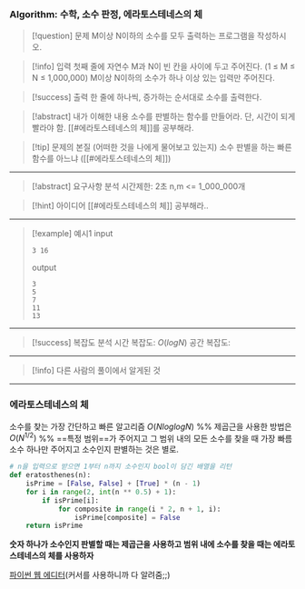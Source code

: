 ### Algorithm: 수학, 소수 판정, 에라토스테네스의 체

> [!question] 문제
> M이상 N이하의 소수를 모두 출력하는 프로그램을 작성하시오.

> [!info] 입력
> 첫째 줄에 자연수 M과 N이 빈 칸을 사이에 두고 주어진다. (1 ≤ M ≤ N ≤ 1,000,000) M이상 N이하의 소수가 하나 이상 있는 입력만 주어진다.

> [!success] 출력
> 한 줄에 하나씩, 증가하는 순서대로 소수를 출력한다.

> [!abstract] 내가 이해한 내용
> 소수를 판별하는 함수를 만들어라. 단, 시간이 되게 빨라야 함.
> [[#에라토스테네스의 체]]를 공부해라.

> [!tip] 문제의 본질 (어떠한 것을 나에게 물어보고 있는지)
> 소수 판별을 하는 빠른 함수를 아느냐 ([[#에라토스테네스의 체]])

---

> [!abstract] 요구사항 분석
> 시간제한: 2초
> n,m <= 1_000_000개

> [!hint] 아이디어
> [[#에라토스테네스의 체]] 공부해라..

---

> [!example] 예시1
> input
>
> ```
> 3 16
> ```
>
> output
>
> ```
> 3
> 5
> 7
> 11
> 13
> ```

---

> [!success] 복잡도 분석
> 시간 복잡도: $O(logN)$
> 공간 복잡도:

---

> [!info] 다른 사람의 풀이에서 알게된 것

---

### 에라토스테네스의 체

소수를 찾는 가장 간단하고 빠른 알고리즘 $O(NloglogN)$
%% 제곱근을 사용한 방법은 $O(N^{1/2})$ %%
==특정 범위==가 주어지고 그 범위 내의 모든 소수를 찾을 때 가장 빠름
소수 하나만 주어지고 소수인지 판별하는 것은 별로.

```python
# n을 입력으로 받으면 1부터 n까지 소수인지 bool이 담긴 배열을 리턴
def eratosthenes(n):
	isPrime = [False, False] + [True] * (n - 1)
	for i in range(2, int(n ** 0.5) + 1):
		if isPrime[i]:
			for composite in range(i * 2, n + 1, i):
				isPrime[composite] = False
	return isPrime
```

**숫자 하나가 소수인지 판별할 때는 제곱근을 사용하고 범위 내에 소수를 찾을 때는 에라토스테네스의 체를 사용하자**

[파이썬 웹 에디터](https://www.online-python.com/)(커서를 사용하니까 다 알려줌;;)
